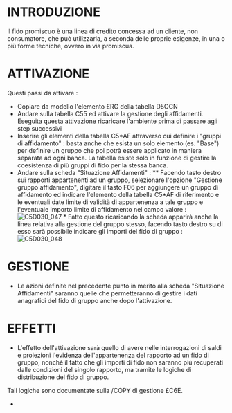 # INTRODUZIONE

Il fido promiscuo è una linea di credito concessa ad un cliente, non consumatore, che può utilizzarla, a seconda delle proprie esigenze, in una o più forme tecniche, ovvero in via promiscua.

# ATTIVAZIONE

Questi passi da attivare : 
* Copiare da modello l'elemento £RG della tabella D5OCN
* Andare sulla tabella C55 ed attivare la gestione degli affidamenti. Eseguita questa attivazione ricaricare l'ambiente prima di passare agli step successivi
* Inserire gli elementi della tabella C5*AF attraverso cui definire i "gruppi di affidamento" :  basta anche che esista un solo elemento (es. "Base") per definire un gruppo che poi potrà essere applicato in maniera separata ad ogni banca. La tabella esiste solo in funzione di gestire la coesistenza di più gruppi di fido per la stessa banca.
* Andare sulla scheda "Situazione Affidamenti" : 
** Facendo tasto destro sui rapporti appartenenti ad un gruppo, selezionare l'opzione "Gestione gruppo affidamento", digitare il tasto F06 per aggiungere un gruppo di affidamento ed indicare l'elemento della tabella C5*AF di riferimento e le eventuali date limite di validità di appartenenza a tale gruppo e l'eventuale importo limite di affidamento nel campo valore : 
![C5D030_047](http://localhost:3000/immagini/C5D030_J/C5D030_047.png) * Fatto questo ricaricando la scheda apparirà anche la linea relativa alla gestione del gruppo stesso, facendo tasto destro su di esso sarà possibile indicare gli importi del fido di gruppo : 
![C5D030_048](http://localhost:3000/immagini/C5D030_J/C5D030_048.png)
# GESTIONE
* Le azioni definite nel precedente punto in merito alla scheda "Situazione Affidamenti" saranno quelle che permetteranno di gestire i dati anagrafici del fido di gruppo anche dopo l'attivazione.

# EFFETTI
* L'effetto dell'attivazione sarà quello di avere nelle interrogazioni di saldi e proiezioni l'evidenza dell'appartenenza del rapporto ad un fido di gruppo, nonchè il fatto che gli importi di fido non saranno più recuperati dalle condizioni del singolo rapporto, ma tramite le logiche di distribuzione del fido di gruppo.

Tali logiche sono documentate sulla /COPY di gestione £C6E.
- [](Sorgenti/OJ/PGM/TSTC6E)

